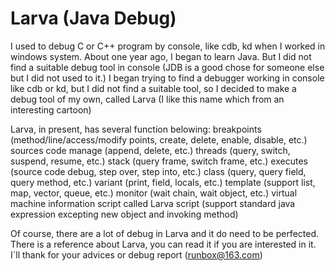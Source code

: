 # Larva (Java Debug)
I used to debug C or C++ program by console, like cdb, kd when I worked in windows system. About one year ago, I began to learn Java. But I did not find a suitable debug tool in console (JDB is a good chose for someone else but I did not used to it.) I began trying to find a debugger working in console like cdb or kd, but I did not find a suitable tool, so I decided to make a debug tool of my own, called Larva (I like this name which from an interesting cartoon)

Larva, in present, has several function belowing:
breakpoints (method/line/access/modify points, create, delete, enable, disable, etc.)
sources code manage (append, delete, etc.)
threads (query, switch, suspend, resume, etc.)
stack (query frame, switch frame, etc.)
executes (source code debug, step over, step into, etc.)
class (query, query field, query method, etc.)
variant (print, field, locals, etc.)
template (support list, map, vector, queue, etc.)
monitor (wait chain, wait object, etc.)
virtual machine information
script called Larva script (support standard java expression excepting new object and invoking method)

Of course, there are a lot of debug in Larva and it do need to be perfected. 
There is a reference about Larva, you can read it if you are interested in it.
I`ll thank for your advices or debug report (runbox@163.com)  
